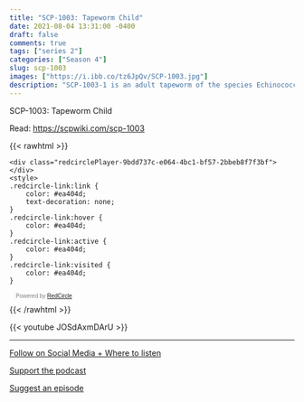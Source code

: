 ```yaml
---
title: "SCP-1003: Tapeworm Child"
date: 2021-08-04 13:31:00 -0400
draft: false
comments: true
tags: ["series 2"]
categories: ["Season 4"]
slug: scp-1003
images: ["https://i.ibb.co/tz6JpQv/SCP-1003.jpg"]
description: "SCP-1003-1 is an adult tapeworm of the species Echinococcus granulosus, known for causing hydatid disease. Like others of its species, SCP-1003-1 inhabits the small intestines of carnivores (typically canids), where it produces eggs that are passed in the host's faeces. The eggs can survive up to ██ years in the outside environment."
---
```


SCP-1003: Tapeworm Child

Read: https://scpwiki.com/scp-1003

{{< rawhtml >}}
<script async defer onload="redcircleIframe();" src="https://api.podcache.net/embedded-player/sh/63705181-2bd5-4fc1-a869-6f5b27226efa/ep/9bdd737c-e064-4bc1-bf57-2bbeb8f7f3bf"></script>
    <div class="redcirclePlayer-9bdd737c-e064-4bc1-bf57-2bbeb8f7f3bf"></div>
    <style>
    .redcircle-link:link {
        color: #ea404d;
        text-decoration: none;
    }
    .redcircle-link:hover {
        color: #ea404d;
    }
    .redcircle-link:active {
        color: #ea404d;
    }
    .redcircle-link:visited {
        color: #ea404d;
    }
</style>
<p style="margin-top:3px;margin-left:11px;font-family: sans-serif;font-size: 10px; color: gray;">Powered by <a class="redcircle-link" href="https://redcircle.com?utm_source=rc_embedded_player&utm_medium=web&utm_campaign=embedded_v1">RedCircle</a></p>
{{< /rawhtml >}}

{{< youtube JOSdAxmDArU >}}

---

[Follow on Social Media + Where to listen](/links)

[Support the podcast](/support)

[Suggest an episode](/suggest)
